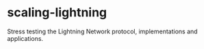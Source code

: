# scaling-lightning
Stress testing the Lightning Network protocol, implementations and applications.
